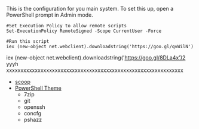 



This is the configuration for you main system. To set this up, open a PowerShell prompt in Admin mode.
```
#Set Execution Policy to allow remote scripts
Set-ExecutionPolicy RemoteSigned -Scope CurrentUser -Force

#Run this script
iex (new-object net.webclient).downloadstring('https://goo.gl/qvWilN')
```


iex (new-object net.webclient).downloadstring('https://goo.gl/8DLa4x')2 yyyh xxxxxxxxxxxxxxxxxxxxxxxxxxxxxxxxxxxxxxxxxxxxxxxxxxxxxxxxxxxxxx


* [scoop](https://github.com/lukesampson/scoop)
* [PowerShell Theme](https://github.com/lukesampson/scoop/wiki/Theming-Powershell)
    * 7zip
    * git
    * openssh
    * concfg
    * pshazz
